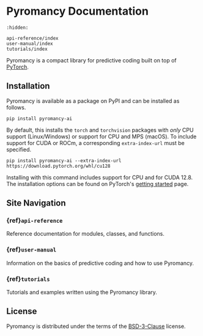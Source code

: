 # Pyromancy Documentation

```{toctree}
:hidden:

api-reference/index
user-manual/index
tutorials/index
```

Pyromancy is a compact library for predictive coding built on top of [PyTorch](https://github.com/pytorch/pytorch).

## Installation

Pyromancy is available as a package on PyPI and can be installed as follows.

```console
pip install pyromancy-ai
```

By default, this installs the `torch` and `torchvision` packages with *only* CPU support (Linux/Windows) or support for CPU and MPS (macOS). To include support for CUDA or ROCm, a corresponding ``extra-index-url`` must be specified.

```console
pip install pyromancy-ai --extra-index-url https://download.pytorch.org/whl/cu128
```

Installing with this command includes support for CPU and for CUDA 12.8. The installation options can be found on PyTorch's [getting started](https://pytorch.org/get-started/locally/) page.

## Site Navigation

### {ref}`api-reference`
Reference documentation for modules, classes, and functions.

### {ref}`user-manual`
Information on the basics of predictive coding and how to use Pyromancy.

### {ref}`tutorials`
Tutorials and examples written using the Pyromancy library.

## License

Pyromancy is distributed under the terms of the [BSD-3-Clause](https://spdx.org/licenses/BSD-3-Clause.html) license.

